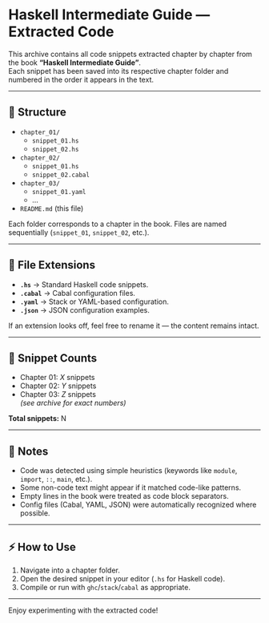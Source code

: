 # Haskell Intermediate Guide — Extracted Code

This archive contains all code snippets extracted chapter by chapter from the book **“Haskell Intermediate Guide”**.  
Each snippet has been saved into its respective chapter folder and numbered in the order it appears in the text.

---

## 📂 Structure

- `chapter_01/`
  - `snippet_01.hs`
  - `snippet_02.hs`
- `chapter_02/`
  - `snippet_01.hs`
  - `snippet_02.cabal`
- `chapter_03/`
  - `snippet_01.yaml`
  - …
- `README.md` (this file)

Each folder corresponds to a chapter in the book. Files are named sequentially (`snippet_01`, `snippet_02`, etc.).

---

## 📌 File Extensions

- **`.hs`** → Standard Haskell code snippets.
- **`.cabal`** → Cabal configuration files.
- **`.yaml`** → Stack or YAML-based configuration.
- **`.json`** → JSON configuration examples.

If an extension looks off, feel free to rename it — the content remains intact.

---

## 🔢 Snippet Counts

- Chapter 01: *X* snippets  
- Chapter 02: *Y* snippets  
- Chapter 03: *Z* snippets  
*(see archive for exact numbers)*

**Total snippets:** N

---

## 📝 Notes

- Code was detected using simple heuristics (keywords like `module`, `import`, `::`, `main`, etc.).  
- Some non-code text might appear if it matched code-like patterns.  
- Empty lines in the book were treated as code block separators.  
- Config files (Cabal, YAML, JSON) were automatically recognized where possible.

---

## ⚡ How to Use

1. Navigate into a chapter folder.  
2. Open the desired snippet in your editor (`.hs` for Haskell code).  
3. Compile or run with `ghc`/`stack`/`cabal` as appropriate.  

---

Enjoy experimenting with the extracted code!
